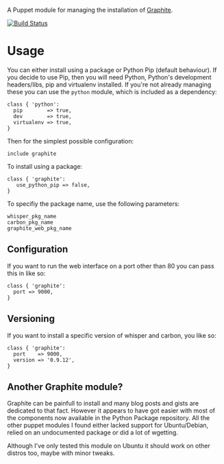 A Puppet module for managing the installation of
[Graphite](http://graphite.wikidot.com/).

[![Build
Status](https://secure.travis-ci.org/gds-operations/puppet-graphite.png)](http://travis-ci.org/gds-operations/puppet-graphite)

# Usage

You can either install using a package or Python Pip (default behaviour). If you
decide to use Pip, then you will need Python, Python's development headers/libs,
pip and virtualenv installed. If you're not already managing these you can use 
the `python` module, which is included as a dependency:

```puppet
class { 'python':
  pip        => true,
  dev        => true,
  virtualenv => true,
}
```

Then for the simplest possible configuration:

```puppet
include graphite
```

To install using a package:

```puppet
class { 'graphite':
   use_python_pip => false,
}
```

To specifiy the package name, use the following parameters:
```
whisper_pkg_name
carbon_pkg_name
graphite_web_pkg_name
```

## Configuration

If you want to run the web interface on a port other than 80 you can
pass this in like so:

```puppet
class { 'graphite':
  port => 9000,
}
```

## Versioning

If you want to install a specific version of whisper and carbon, you
like so:

```puppet
class { 'graphite':
  port    => 9000,
  version => '0.9.12',
}
```

## Another Graphite module?

Graphite can be painfull to install and many blog posts and gists are
dedicated to that fact. However it appears to have got easier with most
of the components now available in the Python Package repository. All
the other puppet modules I found either lacked support for
Ubuntu/Debian, relied on an undocumented package or did a lot of
wgetting. 

Although I've only tested this module on Ubuntu it should work on other
distros too, maybe with minor tweaks.
